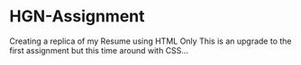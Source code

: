 # HGN-Assignment
Creating a replica of my Resume using HTML Only
This is an upgrade to the first assignment but this time around with CSS...
